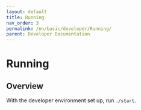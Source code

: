 ```yaml
---
layout: default
title: Running
nav_order: 3
permalink: /en/basic/developer/Running/
parent: Developer Documentation
---
```


# Running
## Overview
With the developer environment set up, run `./start`.
